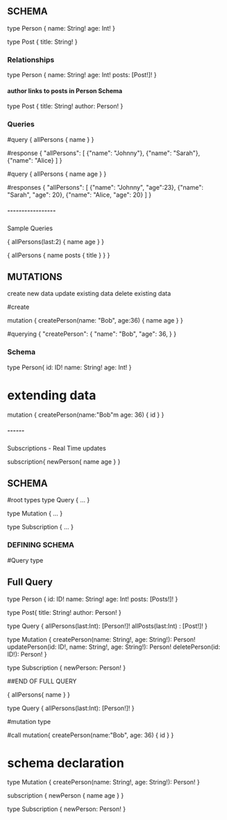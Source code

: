 ## SCHEMA



type Person { 
    name: String!
    age: Int!
}


type Post { 
    title: String!
}



### Relationships

type Person { 
    name: String!
    age: Int!
    posts: [Post!]!
}

#### author links to posts in Person Schema
type Post { 
    title: String!
    author: Person!
}




### Queries

#query
{ 
    allPersons {
        name
    }
}


#response
{
    "allPersons": [
       {"name": "Johnny"},
       {"name": "Sarah"},
       {"name": "Alice} 
    ]
}



#query
{
    allPersons {
        name
        age
    }
}

#responses
{ 
    "allPersons": [
        {"name": "Johnny", "age":23},
        {"name": "Sarah", "age": 20},
        {"name": "Alice, "age": 20} 
    ]
}



##### -----------------
Sample Queries

{ 
    allPersons(last:2) { 
        name
        age
    }
}

{
    allPersons {
        name
            posts {
                title
            }
    }
}




## MUTATIONS
create new data
update existing data
delete existing data


#create

mutation {
    createPerson(name: "Bob", age:36) {
        name
        age
    }
}

#querying
{
    "createPerson": {
        "name": "Bob",
        "age": 36,
    }
}


### Schema 
type Person{
    id: ID!
    name: String!
    age: Int!
}


# extending data
mutation { 
    createPerson(name:"Bob"m age: 36) {
        id
    }
}






##### ------ 
Subscriptions - Real Time updates

subscription{
    newPerson{
        name
        age
    }
}




## SCHEMA


#root types
type Query {
    ...
}

type Mutation {
    ...
}


type Subscription {
    ...
}


### DEFINING SCHEMA
#Query type

## Full Query
type Person {
    id: ID!
    name: String!
    age: Int!
    posts: [Posts!]!
}

type Post{
    title: String!
    author: Person!
}

type Query { 
    allPersons(last:Int): [Person!]!
    allPosts(last:Int) : [Post!]!
}

type Mutation {
    createPerson(name: String!, age: String!): Person!
    updatePerson(id: ID!, name: String!, age: String!): Person!
    deletePerson(id: ID!): Person!
}

type Subscription {
    newPerson: Person!
}

##END OF FULL QUERY

{ 
    allPersons{
        name
    }
}

type Query { 
    allPersons(last:Int): [Person!]!
}


#mutation type

#call
mutation{
    createPerson(name:"Bob", age: 36) {
        id
    }
}

# schema declaration
type Mutation {
    createPerson(name: String!, age: String!): Person!
}


subscription {
    newPerson {
        name
        age
    }
}

type Subscription {
    newPerson: Person!
}